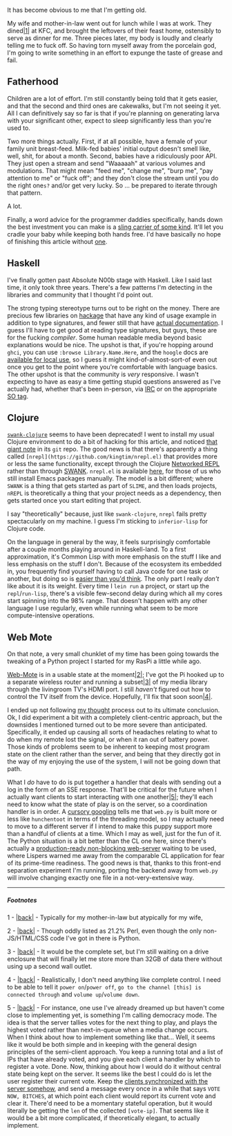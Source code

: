 It has become obvious to me that I'm getting old.

My wife and mother-in-law went out for lunch while I was at work. They dined<a name="note-Sun-Nov-25-195637EST-2012"></a>[|1|](#foot-Sun-Nov-25-195637EST-2012) at KFC, and brought the leftovers of their feast home, ostensibly to serve as dinner for me. Three pieces later, my body is loudly and clearly telling me to fuck off. So having torn myself away from the porcelain god, I'm going to write something in an effort to expunge the taste of grease and fail.

## Fatherhood

Children are a lot of effort. I'm still constantly being told that it gets easier, and that the second and third ones are cakewalks, but I'm not seeing it yet. All I can definitively say so far is that if you're planning on generating larva with your significant other, expect to sleep significantly less than you're used to.

Two more things actually. First, if at all possible, have a female of your family unit breast-feed. Milk-fed babies' initial output doesn't smell like, well, shit, for about a month. Second, babies have a ridiculously poor API. They just open a stream and send "Waaaaah" at various volumes and modulations. That might mean "feed me", "change me", "burp me", "pay attention to me" or "fuck off"; and they don't close the stream until you do the right one`s?` and/or get very lucky. So ... be prepared to iterate through that pattern.

A lot.

Finally, a word advice for the programmer daddies specifically, hands down the best investment you can make is a [sling carrier of some kind](http://www.amazon.ca/b?ie=UTF8&node=4624444011). It'll let you cradle your baby while keeping both hands free. I'd have basically no hope of finishing this article without [one](http://www.amazon.ca/Moby-Wrap-MW-Slate-Seasonal-Slate/dp/B002PIZV36/ref=sr_1_10?s=baby&ie=UTF8&qid=1353895785&sr=1-10).

## Haskell

I've finally gotten past Absolute N00b stage with Haskell. Like I said last time, it only took three years. There's a few patterns I'm detecting in the libraries and community that I thought I'd point out.

The strong typing stereotype turns out to be right on the money. There are precious few libraries on [hackage](http://hackage.haskell.org/packages/archive/pkg-list.html) that have any kind of usage example in addition to type signatures, and fewer still that have [actual documentation](http://www.happstack.com/docs/crashcourse/index.html). I guess I'll have to get good at reading type signatures, but guys, these are for the fucking *compiler*. Some human readable media beyond basic explanations would be nice. The upshot is that, if you're hopping around `ghci`, you can use `:browse Library.Name.Here`, and the `hoogle` docs are [available for local use](http://langnostic.blogspot.ca/2012/09/setting-up-haskell.html), so I guess it might kind-of-almost-sort-of even out once you get to the point where you're comfortable with language basics. The other upshot is that the community is *very* responsive. I wasn't expecting to have as easy a time getting stupid questions answered as I've actually had, whether that's been in-person, via [IRC](http://www.haskell.org/haskellwiki/IRC_channel) or on the appropriate [SO tag](http://stackoverflow.com/questions/tagged/haskell).

## Clojure

[`swank-clojure`](https://github.com/technomancy/swank-clojure/blob/master/README.md) seems to have been deprecated! I went to install my usual Clojure environment to do a bit of hacking for this article, and noticed [that giant note](https://github.com/technomancy/swank-clojure/blob/master/README.md#deprecated) in its `git` repo. The good news is that there's apparently a thing called `[nrepl](https://github.com/kingtim/nrepl.el)` that provides more or less the same functionality, except through the Clojure [Networked REPL](https://github.com/clojure/tools.nrepl) rather than through [SWANK](http://www.cliki.net/SLIME-HOWTO). `nrepl.el` is available [here](https://raw.github.com/kingtim/nrepl.el/master/nrepl.el), for those of us who still install Emacs packages manually. The model is a bit different; where `SWANK` is a thing that gets started as part of `SLIME`, and then loads projects, `nREPL` is theoretically a thing that your project needs as a dependency, then gets started once you start editing that project.

I say "theoretically" because, just like `swank-clojure`, `nrepl` fails pretty spectacularly on my machine. I guess I'm sticking to `inferior-lisp` for Clojure code.

On the language in general by the way, it feels surprisingly comfortable after a couple months playing around in Haskell-land. To a first approximation, it's Common Lisp with more emphasis on the stuff I like and less emphasis on the stuff I don't. Because of the ecosystem its embedded in, you frequently find yourself having to call Java code for one task or another, but doing so is [easier than you'd think](http://clojure.org/java_interop). The only part I really *don't* like about it is its weight. Every time I `lein run` a project, or start up the `repl`/`run-lisp`, there's a visible few-second delay during which all my cores start spinning into the 98% range. That doesn't happen with any other language I use regularly, even while running what seem to be more compute-intensive operations.

## Web Mote

On that note, a very small chunklet of my time has been going towards the tweaking of a Python project I started for my RasPi a little while ago.

[Web-Mote](https://github.com/Inaimathi/web-mote) is in a usable state at the moment<a name="note-Sun-Nov-25-200355EST-2012"></a>[|2|](#foot-Sun-Nov-25-200355EST-2012); I've got the Pi hooked up to a separate wireless router and running a subset<a name="note-Sun-Nov-25-200358EST-2012"></a>[|3|](#foot-Sun-Nov-25-200358EST-2012) of my media library through the livingroom TV's HDMI port. I still *haven't* figured out how to control the TV itself from the device. Hopefully, I'll fix that soon soon<a name="note-Sun-Nov-25-200403EST-2012"></a>[|4|](#foot-Sun-Nov-25-200403EST-2012).

I ended up not following [my thought](http://langnostic.blogspot.ca/2012/10/pythonisms-and-web-mote-part-3.html) process out to its ultimate conclusion. Ok, I did experiment a bit with a completely client-centric approach, but the downsides I mentioned turned out to be more severe than anticipated. Specifically, it ended up causing all sorts of headaches relating to what to do when my remote lost the signal, or when it ran out of battery power. Those kinds of problems seem to be inherent to keeping most program state on the client rather than the server, and being that they directly got in the way of my enjoying the use of the system, I will not be going down that path.

What I *do* have to do is put together a handler that deals with sending out a log in the form of an SSE response. That'll be critical for the future when I actually want clients to start interacting with one another<a name="note-Sun-Nov-25-205346EST-2012"></a>[|5|](#foot-Sun-Nov-25-205346EST-2012); they'll each need to know what the state of play is on the server, so a coordination handler is in order. A [cursory googling](https://groups.google.com/forum/?fromgroups=#!topic/webpy/AIKk7l2vpb4) tells me that `web.py` is built more or less like `hunchentoot` in terms of the threading model, so I may actually need to move to a different server if I intend to make this puppy support more than a handful of clients at a time. Which I may as well, just for the fun of it. The Python situation is a bit better than the CL one here, since there's actually a [production-ready non-blocking web-server](http://www.tornadoweb.org/) waiting to be used, where Lispers warned me away from the comparable CL application for fear of its prime-time readiness. The good news is that, thanks to this front-end separation experiment I'm running, porting the backend away from `web.py` will involve changing exactly one file in a not-very-extensive way.

* * *
##### Footnotes
1 - <a name="foot-Sun-Nov-25-195637EST-2012"></a>[|back|](#note-Sun-Nov-25-195637EST-2012) - Typically for my mother-in-law but atypically for my wife,

2 - <a name="foot-Sun-Nov-25-200355EST-2012"></a>[|back|](#note-Sun-Nov-25-200355EST-2012) - Though oddly listed as 21.2% Perl, even though the only non-JS/HTML/CSS code I've got in there is Python.

3 - <a name="foot-Sun-Nov-25-200358EST-2012"></a>[|back|](#note-Sun-Nov-25-200358EST-2012) - It would be the complete set, but I'm still waiting on a drive enclosure that will finally let me store more than 32GB of data there without using up a second wall outlet.

4 - <a name="foot-Sun-Nov-25-200403EST-2012"></a>[|back|](#note-Sun-Nov-25-200403EST-2012) - Realistically, I don't need anything like complete control. I need to be able to tell it `power on`/`power off`, `go to the channel [this] is connected through` and `volume up`/`volume down`.

5 - <a name="foot-Sun-Nov-25-205346EST-2012"></a>[|back|](#note-Sun-Nov-25-205346EST-2012) - For instance, one use I've already dreamed up but haven't come close to implementing yet, is something I'm calling democracy mode. The idea is that the server tallies votes for the next thing to play, and plays the highest voted rather than next-in-queue when a media change occurs. When I think about how to implement something like that... Well, it seems like it would be both simple and in keeping with the general design principles of the semi-client approach. You keep a running total and a list of IPs that have already voted, and you give each client a handler by which to register a vote. Done. Now, thinking about how I would do it without central state being kept on the server. It seems like the best I could do is let the user register their current vote. Keep the [clients synchronized with the server somehow](http://langnostic.blogspot.ca/2012/02/client-communication.html), and send a message every once in a while that says `VOTE NOW, BITCHES`, at which point each client would report its current vote and clear it. There'd need to be a momentary stateful operation, but it would literally be getting the `len` of the collected `[vote-ip]`. That seems like it would be a bit more complicated, if theoretically elegant, to actually implement.
